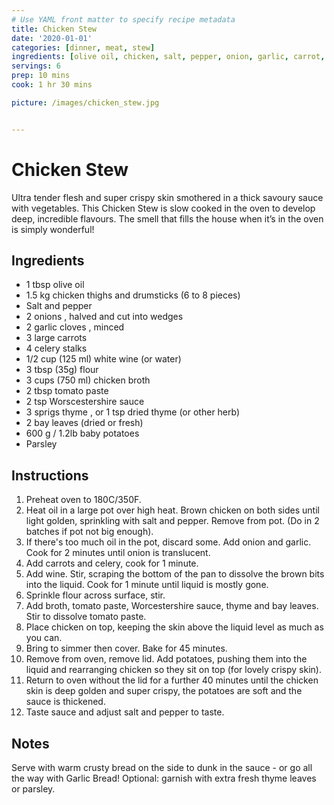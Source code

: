 ```yaml
---
# Use YAML front matter to specify recipe metadata
title: Chicken Stew
date: '2020-01-01'
categories: [dinner, meat, stew]
ingredients: [olive oil, chicken, salt, pepper, onion, garlic, carrot, water, wine, flout, chicken broth, tomato paste, thyme, bay leaves, potato, parsley]
servings: 6
prep: 10 mins
cook: 1 hr 30 mins

picture: /images/chicken_stew.jpg


---
```


# Chicken Stew

Ultra tender flesh and super crispy skin smothered in a thick savoury sauce with vegetables. This Chicken Stew is slow cooked in the oven to develop deep, incredible flavours. The smell that fills the house when it’s in the oven is simply wonderful!

## Ingredients

- 1 tbsp olive oil
- 1.5 kg chicken thighs and drumsticks (6 to 8 pieces)
- Salt and pepper
- 2 onions , halved and cut into wedges
- 2 garlic cloves , minced
- 3 large carrots
- 4 celery stalks
- 1/2 cup (125 ml) white wine (or water)
- 3 tbsp (35g) flour
- 3 cups (750 ml) chicken broth
- 2 tbsp tomato paste
- 2 tsp Worscestershire sauce
- 3 sprigs thyme , or 1 tsp dried thyme (or other herb)
- 2 bay leaves (dried or fresh)
- 600 g / 1.2lb baby potatoes
- Parsley


## Instructions

1. Preheat oven to 180C/350F.
2. Heat oil in a large pot over high heat. Brown chicken on both sides until light golden, sprinkling with salt and pepper. Remove from pot. (Do in 2 batches if pot not big enough).
3. If there's too much oil in the pot, discard some. Add onion and garlic. Cook for 2 minutes until onion is translucent.
4. Add carrots and celery, cook for 1 minute.
5. Add wine. Stir, scraping the bottom of the pan to dissolve the brown bits into the liquid. Cook for 1 minute until liquid is mostly gone.
6. Sprinkle flour across surface, stir.
7. Add broth, tomato paste, Worcestershire sauce, thyme and bay leaves. Stir to dissolve tomato paste.
8. Place chicken on top, keeping the skin above the liquid level as much as you can.
9. Bring to simmer then cover. Bake for 45 minutes.
10. Remove from oven, remove lid. Add potatoes, pushing them into the liquid and rearranging chicken so they sit on top (for lovely crispy skin).
11. Return to oven without the lid for a further 40 minutes until the chicken skin is deep golden and super crispy, the potatoes are soft and the sauce is thickened.
12. Taste sauce and adjust salt and pepper to taste.


## Notes
Serve with warm crusty bread on the side to dunk in the sauce - or go all the way with Garlic Bread! Optional: garnish with extra fresh thyme leaves or parsley.